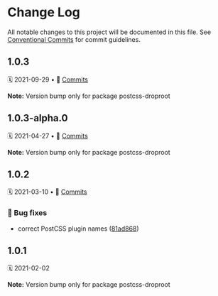 # Change Log

All notable changes to this project will be documented in this file.
See [Conventional Commits](https://conventionalcommits.org) for commit guidelines.

<a name="1.0.3"></a>

## 1.0.3

🗓 2021-09-29 • 📝 [Commits](https://github.com/adobe/spectrum-css/compare/postcss-droproot@1.0.3-alpha.0...postcss-droproot@1.0.3)

**Note:** Version bump only for package postcss-droproot

<a name="1.0.3-alpha.0"></a>

## 1.0.3-alpha.0

🗓 2021-04-27 • 📝 [Commits](https://github.com/adobe/spectrum-css/compare/postcss-droproot@1.0.2...postcss-droproot@1.0.3-alpha.0)

**Note:** Version bump only for package postcss-droproot

<a name="1.0.2"></a>

## 1.0.2

🗓 2021-03-10 • 📝 [Commits](https://github.com/adobe/spectrum-css/compare/postcss-droproot@1.0.1...postcss-droproot@1.0.2)

### 🐛 Bug fixes

-   correct PostCSS plugin names ([81ad868](https://github.com/adobe/spectrum-css/commit/81ad868))

<a name="1.0.1"></a>

## 1.0.1

🗓 2021-02-02

**Note:** Version bump only for package postcss-droproot

